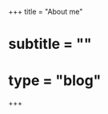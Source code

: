 +++
title = "About me"
# subtitle = ""
# type = "blog"
+++
<!-- 
I'm a **sea sponge** who works as a fry cook at the **Krusty Krab**:
![](/img/krusty_krab.webp)

The Krusty Krabe is a fast food restaurant known for it's signature burger:

![*The Krabby Patty*](/img/krabby_patty.webp)

Try to make one yourself and you will be as happy as I am.
![My first Krabby Patty](/img/spongebob-krusty-cook.webp)

You can take a look at the recipe [here](/blog/krabby_patty/). -->